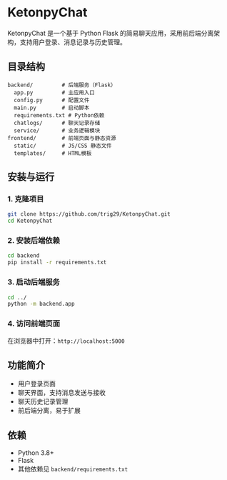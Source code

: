 # KetonpyChat

KetonpyChat 是一个基于 Python Flask 的简易聊天应用，采用前后端分离架构，支持用户登录、消息记录与历史管理。

## 目录结构

```
backend/         # 后端服务（Flask）
  app.py         # 主应用入口
  config.py      # 配置文件
  main.py        # 启动脚本
  requirements.txt # Python依赖
  chatlogs/      # 聊天记录存储
  service/       # 业务逻辑模块
frontend/        # 前端页面与静态资源
  static/        # JS/CSS 静态文件
  templates/     # HTML模板
```

## 安装与运行

### 1. 克隆项目

```bash
git clone https://github.com/trig29/KetonpyChat.git
cd KetonpyChat
```

### 2. 安装后端依赖

```bash
cd backend
pip install -r requirements.txt
```

### 3. 启动后端服务

```bash
cd ../
python -m backend.app
```

### 4. 访问前端页面

在浏览器中打开：`http://localhost:5000`

## 功能简介

- 用户登录页面
- 聊天界面，支持消息发送与接收
- 聊天历史记录管理
- 前后端分离，易于扩展

## 依赖

- Python 3.8+
- Flask
- 其他依赖见 `backend/requirements.txt`
